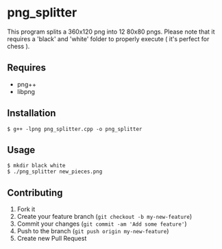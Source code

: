 # png_splitter

This program splits a 360x120 png into 12 80x80 pngs.  Please note that it requires a 'black' and 'white' folder to properly execute ( it's perfect for chess ).

## Requires

* png++
* libpng

## Installation

    $ g++ -lpng png_splitter.cpp -o png_splitter

## Usage

    $ mkdir black white
    $ ./png_splitter new_pieces.png

## Contributing

1. Fork it
2. Create your feature branch (`git checkout -b my-new-feature`)
3. Commit your changes (`git commit -am 'Add some feature'`)
4. Push to the branch (`git push origin my-new-feature`)
5. Create new Pull Request
